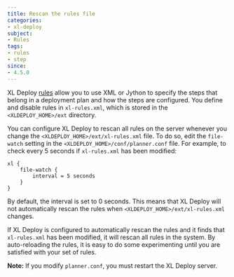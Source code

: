 ```yaml
---
title: Rescan the rules file
categories:
- xl-deploy
subject:
- Rules
tags:
- rules
- step
since:
- 4.5.0
---
```


XL Deploy [rules](/xl-deploy/concept/understanding-xl-deploy-rules.html) allow you to use XML or Jython to specify the steps that belong in a deployment plan and how the steps are configured. You define and disable rules in `xl-rules.xml`, which is stored in the `<XLDEPLOY_HOME>/ext` directory.

You can configure XL Deploy to rescan all rules on the server whenever you change the `<XLDEPLOY_HOME>/ext/xl-rules.xml` file. To do so, edit the `file-watch` setting in the `<XLDEPLOY_HOME>/conf/planner.conf` file. For example, to check every 5 seconds if `xl-rules.xml` has been modified:
    
    xl {
        file-watch {
            interval = 5 seconds
        }
    }

By default, the interval is set to 0 seconds. This means that XL Deploy will not automatically rescan the rules when `<XLDEPLOY_HOME>/ext/xl-rules.xml` changes.

If XL Deploy is configured to automatically rescan the rules and it finds that `xl-rules.xml` has been modified, it will rescan all rules in the system. By auto-reloading the rules, it is easy to do some experimenting until you are satisfied with your set of rules.

**Note:** If you modify `planner.conf`, you must restart the XL Deploy server.
